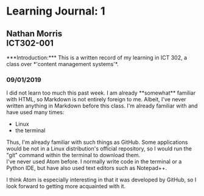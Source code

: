 # Learning Journal: 1
## Nathan Morris<br>ICT302-001

<p>***Introduction:*** This is a written record of my learning in ICT 302, a class over *'content management systems'*.</p>

### 09/01/2019
<p>I did not learn too much this past week. I am already **somewhat** familiar with HTML, so Markdown is not entirely foreign to me. Albeit, I've never written anything in Markdown before this class. I'm already familiar with and have used many times:</p>
<ul>
<li>Linux</li>
<li>the terminal</li>
</ul>
<p>Thus, I'm already familiar with such things as GitHub. Some applications would be not in a Linux distribution's official repository, so I would run the "git" command within the terminal to download them.<br>I've never used Atom before. I normally write code in the terminal or a Python IDE, but have also used text editors such as Notepad++.</p>
<p>I think Atom is especially interesting in that it was developed by GitHub, so I look forward to getting more acquainted with it.</p>
